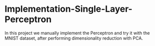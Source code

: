 # Implementation-Single-Layer-Perceptron
In this project we manually implement the Perceptron and try it with the MNIST dataset, after performing dimensionality reduction with PCA.
